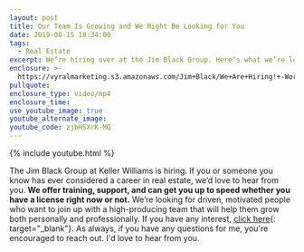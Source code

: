 ```yaml
---
layout: post
title: Our Team Is Growing and We Might Be Looking for You
date: 2019-08-15 18:34:00
tags:
  - Real Estate
excerpt: We’re hiring over at the Jim Black Group. Here’s what we’re looking for.
enclosure: >-
  https://vyralmarketing.s3.amazonaws.com/Jim+Black/We+Are+Hiring!+-Worcester+Real+Estate+Agent.mp4
pullquote:
enclosure_type: video/mp4
enclosure_time:
use_youtube_image: true
youtube_alternate_image:
youtube_code: zjbHSXrK-MQ
---
```


{% include youtube.html %}

The Jim Black Group at Keller Williams is hiring. If you or someone you know has ever considered a career in real estate, we’d love to hear from you. **We offer training, support, and can get you up to speed whether you have a license right now or not.** We’re looking for driven, motivated people who want to join up with a high-producing team that will help them grow both personally and professionally. If you have any interest, [click here](http://unbouncepages.com/jim-black-hiring-page/){: target="_blank"}. As always, if you have any questions for me, you're encouraged to reach out. I'd love to hear from you.&nbsp;
